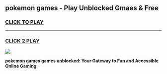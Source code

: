 
## pokemon games - Play Unblocked Gmaes & Free
<h3>
<a href="https://premium.freeplayer.one?title=pokemon_games&ref=19F">CLICK TO PLAY</a></h3>
<hr>

<h3>
<a href="https://premium.freeplayer.one?title=pokemon_games&ref=19F">CLICK 2 PLAY</a>
  
</h3>

<a href="https://premium.freeplayer.one?title=pokemon_games&ref=19F/"><img src="https://clearcache.store/games.png"></a>


**pokemon games games unblocked: Your Gateway to Fun and Accessible Online Gaming**
